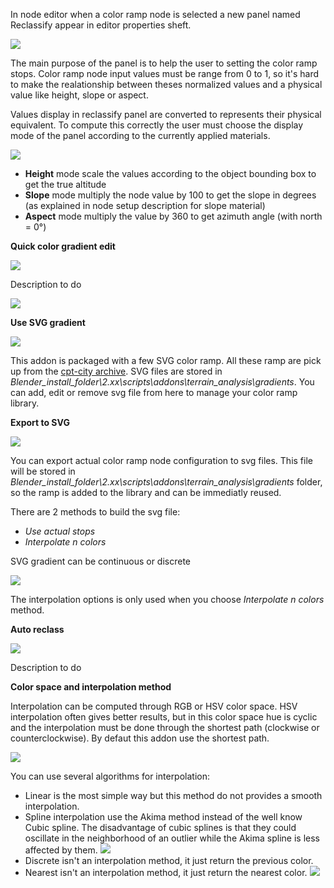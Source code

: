 In node editor when a color ramp node is selected a new panel named Reclassify appear in editor properties sheft.

![](https://raw.githubusercontent.com/wiki/domlysz/blenderGIS/images/analysis_reclassify_panel.jpg)

The main purpose of the panel is to help the user to setting the color ramp stops. Color ramp node input values must be range from 0 to 1, so it's hard to make the realationship between theses normalized values and a physical value like height, slope or aspect.

Values display in reclassify panel are converted to represents their physical equivalent. To compute this correctly the user must choose the display mode of the panel according to the currently applied materials.

![](https://raw.githubusercontent.com/wiki/domlysz/blenderGIS/images/analysis_reclassify_mode.jpg)

* **Height** mode scale the values according to the object bounding box to get the true altitude
* **Slope** mode multiply the node value by 100 to get the slope in degrees (as explained in node setup description for slope material)
* **Aspect** mode multiply the value by 360 to get azimuth angle (with north = 0°)


**Quick color gradient edit**

![](https://raw.githubusercontent.com/wiki/domlysz/blenderGIS/images/analysis_reclassify_quick_gradient.jpg)

Description to do

![](https://raw.githubusercontent.com/wiki/domlysz/blenderGIS/images/gradient_fit.jpg)

**Use SVG gradient**

![](https://raw.githubusercontent.com/wiki/domlysz/blenderGIS/images/analysis_reclassify_svg_gradient.jpg)

This addon is packaged with a few SVG color ramp. All these ramp are pick up from the [cpt-city archive](http://soliton.vm.bytemark.co.uk/pub/cpt-city/). SVG files are stored in *Blender_install_folder\2.xx\scripts\addons\terrain_analysis\gradients*. You can add, edit or remove svg file from here to manage your color ramp library.

**Export to SVG**

![](https://raw.githubusercontent.com/wiki/domlysz/blenderGIS/images/analysis_reclassify_export_svg.jpg)

You can export actual color ramp node configuration to svg files. This file will be stored in *Blender_install_folder\2.xx\scripts\addons\terrain_analysis\gradients* folder, so the ramp is added to the library and can be immediatly reused.

There are 2 methods to build the svg file:
* *Use actual stops*
* *Interpolate n colors*

SVG gradient can be continuous or discrete

![](https://raw.githubusercontent.com/wiki/domlysz/blenderGIS/images/gradient_type.png)

The interpolation options is only used when you choose *Interpolate n colors* method.

**Auto reclass**

![](https://raw.githubusercontent.com/wiki/domlysz/blenderGIS/images/analysis_reclassify_auto.jpg)

Description to do

**Color space and interpolation method**

Interpolation can be computed through RGB or HSV color space. HSV interpolation often gives better results, but in this color space hue is cyclic and the interpolation must be done through the shortest path (clockwise or counterclockwise). By defaut this addon use the shortest path.

![](https://raw.githubusercontent.com/wiki/domlysz/blenderGIS/images/gradient_hsv.png)

You can use several algorithms for interpolation:
* Linear is the most simple way but this method do not provides a smooth interpolation.
* Spline interpolation use the Akima method instead of the well know Cubic spline. The disadvantage of cubic splines is that they could oscillate in the neighborhood of an outlier while the Akima spline is less affected by them.
![](https://raw.githubusercontent.com/wiki/domlysz/blenderGIS/images/gradient_interpo_graph.png)
* Discrete isn't an interpolation method, it just return the previous color.
* Nearest isn't an interpolation method, it just return the nearest color.
![](https://raw.githubusercontent.com/wiki/domlysz/blenderGIS/images/gradient_interpo_nearest.png)
